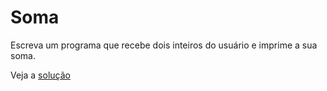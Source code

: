 # Soma

Escreva um programa que recebe dois inteiros do usuário e imprime a sua soma.

Veja a [solução](./solucoes/00-soma.go)